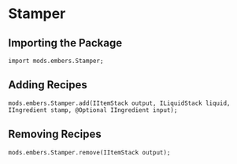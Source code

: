 # Stamper

## Importing the Package
```zenscript
import mods.embers.Stamper;
```

## Adding Recipes
```zenscript
mods.embers.Stamper.add(IItemStack output, ILiquidStack liquid, IIngredient stamp, @Optional IIngredient input);
```

## Removing Recipes
```zenscript
mods.embers.Stamper.remove(IItemStack output);
```